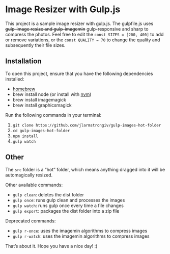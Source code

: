 # Image Resizer with Gulp.js

This project is a sample image resizer with gulp.js.  The gulpfile.js uses ~~gulp-image resize and gulp-imagemin~~ gulp-responsive and sharp to compress the photos.  Feel free to edit the `const SIZES = [200, 400]` to add or remove variations, or the `const QUALITY = 70` to change the quality and subsequently their file sizes.  

## Installation

To open this project, ensure that you have the following dependencies installed:

- [homebrew](https://brew.sh/)
- brew install node (or install with [nvm](https://github.com/creationix/nvm))
- brew install imagemagick
- brew install graphicsmagick

Run the following commands in your terminal:  

1. `git clone https://github.com/jlarmstrongiv/gulp-images-hot-folder`
2. `cd gulp-images-hot-folder`
3. `npm install`
4. `gulp watch`

## Other

The `src` folder is a “hot” folder, which means anything dragged into it will be automagically resized.  

Other available commands:

- `gulp clean`:  deletes the dist folder
- `gulp once`:  runs gulp clean and processes the images
- `gulp watch`:  runs gulp once every time a file changes
- `gulp export`:  packages the dist folder into a zip file

Deprecated commands:

- `gulp r-once`:  uses the imagemin algorithms to compress images
- `gulp r-watch`:  uses the imagemin algorithms to compress images

That’s about it.  Hope you have a nice day! :)
